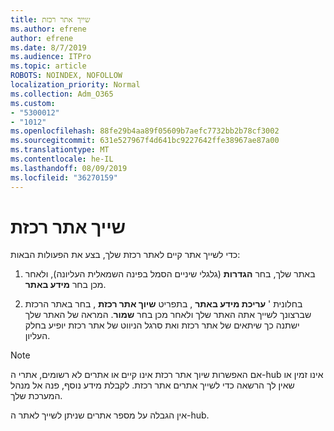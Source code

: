 ```yaml
---
title: שייך אתר רכזת
ms.author: efrene
author: efrene
ms.date: 8/7/2019
ms.audience: ITPro
ms.topic: article
ROBOTS: NOINDEX, NOFOLLOW
localization_priority: Normal
ms.collection: Adm_O365
ms.custom:
- "5300012"
- "1012"
ms.openlocfilehash: 88fe29b4aa89f05609b7aefc7732bb2b78cf3002
ms.sourcegitcommit: 631e527967f4d641bc9227642ffe38967ae87a00
ms.translationtype: MT
ms.contentlocale: he-IL
ms.lasthandoff: 08/09/2019
ms.locfileid: "36270159"
---
```

# <a name="associate-a-hub-site"></a>שייך אתר רכזת

כדי לשייך אתר קיים לאתר רכזת שלך, בצע את הפעולות הבאות:
  
1. באתר שלך, בחר **הגדרות** (גלגלי שיניים הסמל בפינה השמאלית העליונה), ולאחר מכן בחר **מידע באתר**.

2. בחלונית ' **עריכת מידע באתר** , בתפריט **שיוך אתר רכזת** , בחר באתר הרכזת שברצונך לשייך אתה האתר שלך ולאחר מכן בחר **שמור**. המראה של האתר שלך ישתנה כך שיתאים של אתר רכזת ואת סרגל הניווט של אתר רכזת יופיע בחלק העליון.

 > [!Note]
>אם האפשרות שיוך אתר רכזת אינו קיים או אתרים לא רשומים, אתרי ה-hub אינו זמין או שאין לך הרשאה כדי לשייך אתרים אתר רכזת. לקבלת מידע נוסף, פנה אל מנהל המערכת שלך.
>
>אין הגבלה על מספר אתרים שניתן לשייך לאתר ה-hub.
  